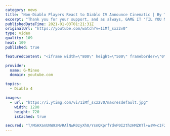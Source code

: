 ```yaml
---
category: news
title: "Non-Diablo Players React to Diablo IV Announce Cinematic | By Three They Come | (G-Mineo Reacts)"
excerpt: "Thank you for your support, and as always, GAME IT 'TIL YOU MAKE IT! ♡♡♡ Discord Server: ☆https://discord.gg/ah3hcmp Membership: ..."
publishedDateTime: 2021-01-03T01:21:31Z
originalUrl: "https://youtube.com/watch?v=1iMf_sxz2v0"
type: video
quality: 109
heat: 109
published: true

featuredContent: "<iframe width=\"800\" height=\"500\" frameborder=\"0\" src=\"https://www.youtube.com/embed/1iMf_sxz2v0\" allow=\"accelerometer; autoplay; encrypted-media; gyroscope; picture-in-picture\" allowfullscreen></iframe>"

provider:
  name: G-Mineo
  domain: youtube.com

topics:
  - Diablo 4

images:
  - url: "https://i.ytimg.com/vi/1iMf_sxz2v0/maxresdefault.jpg"
    width: 1280
    height: 720
    isCached: true

secured: "T/MGHXanUNW9zMvRAlNwR0zyXh0/YsnQKprfYdvP0I2thzHMZKTl+wsW+cIF2o6t1sWkxzuf6JRXLuJp/n/hapwRFR7NtMqfEINkKPdmQBKAvsbZ15tZorl30jgJh857/ciw2eK7mot6EV46Hh4eRlp9Nntfez/8X3Mg5WdXsCa8WUvGYNzP/5FZ4eqhuGw0H2wKyPxpBY6OVFFx9t1zaZhl3o3jKtoYhOInoj9jV5Oy3FBcEUjpJcNuz7foNxpKF2/YcunfGN29pzzm27qfTio0nNZ31T3oezTbuAiGynt8JsKOxMgYeMV8WeKaNaxDJFk3E5wI1FTWcwdb0iIhCx/MJDbHLxzEDQw/lymITfG6lONrCnA/45mzQ8EY1r6t68FCo+qv7xNOUUKwgrASzA0iuZTlEfUVoJpqSXe7UQ8sFPWQUgL5rHxXSpA2aiGT;rfqsEkPe6h3vYo3uZViUgw=="
---
```


